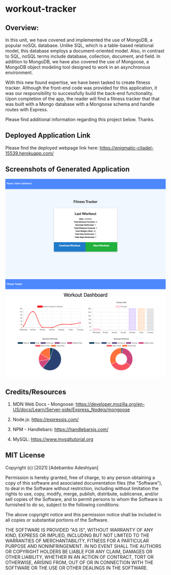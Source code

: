 # workout-tracker

## Overview:

In this unit, we have covered and implemented the use of MongoDB, a popular noSQL database. Unlike SQL, which is a table-based relational model, this database employs a document-oriented model. Also, in contrast to SQL, noSQL terms include database, collection, document, and field. In addition to MongoDB, we have also covered the use of Mongoose, a MongoDB object modeling tool designed to work in an asynchronous environment.

With this new found expertise, we have been tasked to create fitness tracker. Although the front-end code was provided for this application, it was our responsibility to successfully build the back-end functionality. Upon completion of the app, the reader will find a fitness tracker that that was built with a Mongo database with a Mongoose schema and handle routes with Express.

Please find additional information regarding this project below. Thanks.

## Deployed Application Link

Please find the deployed webpage link here: https://enigmatic-citadel-15539.herokuapp.com/

## Screenshots of Generated Application

![Adeshiyan Fitness Tracker Screenshot](./public/assets/tracker1.png)
![Adeshiyan Fitness Tracker Screenshot](./public/assets/tracker2.png)

## Credits/Resources

1. MDN Web Docs - Mongoose: https://developer.mozilla.org/en-US/docs/Learn/Server-side/Express_Nodejs/mongoose

2. Node.js: https://expressjs.com/

3. NPM - Handlebars: https://handlebarsjs.com/

4. MySQL: https://www.mysqltutorial.org

## MIT License

Copyright (c) [2021] [Adebambo Adeshiyan]

Permission is hereby granted, free of charge, to any person obtaining a copy
of this software and associated documentation files (the "Software"), to deal
in the Software without restriction, including without limitation the rights
to use, copy, modify, merge, publish, distribute, sublicense, and/or sell
copies of the Software, and to permit persons to whom the Software is
furnished to do so, subject to the following conditions:

The above copyright notice and this permission notice shall be included in all
copies or substantial portions of the Software.

THE SOFTWARE IS PROVIDED "AS IS", WITHOUT WARRANTY OF ANY KIND, EXPRESS OR
IMPLIED, INCLUDING BUT NOT LIMITED TO THE WARRANTIES OF MERCHANTABILITY,
FITNESS FOR A PARTICULAR PURPOSE AND NONINFRINGEMENT. IN NO EVENT SHALL THE
AUTHORS OR COPYRIGHT HOLDERS BE LIABLE FOR ANY CLAIM, DAMAGES OR OTHER
LIABILITY, WHETHER IN AN ACTION OF CONTRACT, TORT OR OTHERWISE, ARISING FROM,
OUT OF OR IN CONNECTION WITH THE SOFTWARE OR THE USE OR OTHER DEALINGS IN THE
SOFTWARE.
